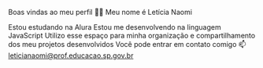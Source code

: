 Boas vindas ao meu perfil 💙💙
Meu nome é Letícia Naomi

Estou estudando na Alura
Estou me desenvolvendo na linguagem JavaScript
Utilizo esse espaço para minha organização e compartilhamento dos meu projetos desenvolvidos
Você pode entrar em contato comigo 📫
leticianaomi@prof.educacao.sp.gov.br
